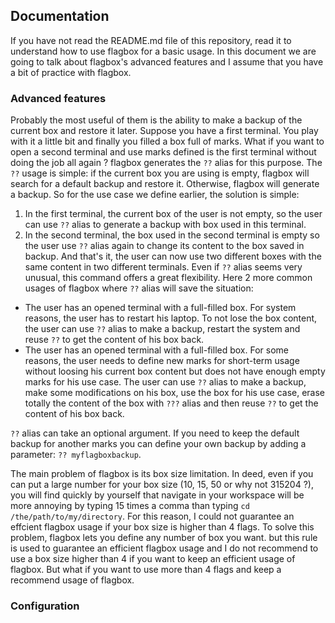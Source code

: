 ## Documentation

If you have not read the README.md file of this repository, read it to
understand how to use flagbox for a basic usage. In this document we are going
to talk about flagbox's advanced features and I assume that you have a bit of
practice with flagbox.

### Advanced features

Probably the most useful of them is the ability to make a backup of the
current box and restore it later. Suppose you have a first terminal. You play
with it a little bit and finally you filled a box full of marks. What if you
want to open a second terminal and use marks defined is the first terminal
without doing the job all again ? flagbox generates the `??` alias for this
purpose. The `??` usage is simple: if the current box you are using is empty,
flagbox will search for a default backup and restore it. Otherwise, flagbox
will generate a backup. So for the use case we define earlier, the solution
is simple:
1) In the first terminal, the current box of the user is not empty, so the
user can use `??` alias to generate a backup with box used in this terminal.
2) In the second terminal, the box used in the second terminal is empty so the
user use `??` alias again to change its content to the box saved in backup.
And that's it, the user can now use two different boxes with the same content
in two different terminals.
Even if `??` alias seems very unusual, this command offers a great flexibility.
Here 2 more common usages of flagbox where `??` alias will save the situation:
- The user has an opened terminal with a full-filled box. For system reasons,
the user has to restart his laptop. To not lose the box content, the user can
use `??` alias to make a backup, restart the system and reuse `??` to get the
content of his box back.
- The user has an opened terminal with a full-filled box. For some reasons, the
user needs to define new marks for short-term usage without loosing his
current box content but does not have enough empty marks for his use case.
The user can use `??` alias to make a backup, make some modifications on his
box, use the box for his use case, erase totally the content of the box with
`???` alias and then reuse `??` to get the content of his box back.

`??` alias can take an optional argument. If you need to keep the default
backup for another marks you can define your own backup by adding a parameter:
`?? myflagboxbackup`.

The main problem of flagbox is its box size limitation. In deed, even if you
can put a large number for your box size (10, 15, 50 or why not 315204 ?), you
will find quickly by yourself that navigate in your workspace will be more
annoying by typing 15 times a comma than typing `cd /the/path/to/my/directory`.
For this reason, I could not guarantee an effcient flagbox usage if your box
size is higher than 4 flags.
To solve this problem, flagbox lets you define any number of box you want. but this rule is used to guarantee an efficient flagbox usage and I do
not recommend to use a box size higher than 4 if you want to keep an efficient
usage of flagbox. But what if you want to use more than 4 flags and keep a
recommend usage of flagbox.

### Configuration
